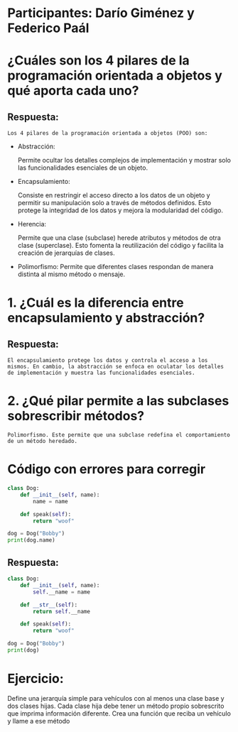 # Participantes: Darío Giménez y Federico Paál

# ¿Cuáles son los 4 pilares de la programación orientada a objetos y qué aporta cada uno?

## Respuesta:

    Los 4 pilares de la programación orientada a objetos (POO) son:

- Abstracción:

  Permite ocultar los detalles complejos de implementación y mostrar solo las funcionalidades esenciales de un objeto.

- Encapsulamiento:

  Consiste en restringir el acceso directo a los datos de un objeto y permitir su manipulación solo a través de métodos definidos. Esto protege la integridad de los datos y mejora la modularidad del código.

- Herencia:

  Permite que una clase (subclase) herede atributos y métodos de otra clase (superclase). Esto fomenta la reutilización del código y facilita la creación de jerarquías de clases.

- Polimorfismo:
  Permite que diferentes clases respondan de manera distinta al mismo método o mensaje.

# 1. ¿Cuál es la diferencia entre encapsulamiento y abstracción?

## Respuesta:

    El encapsulamiento protege los datos y controla el acceso a los mismos. En cambio, la abstracción se enfoca en oculatar los detalles de implementación y muestra las funcionalidades esenciales.

# 2. ¿Qué pilar permite a las subclases sobrescribir métodos?

    Polimorfismo. Este permite que una subclase redefina el comportamiento de un método heredado.

# Código con errores para corregir

```python
class Dog:
    def __init__(self, name):
        name = name

    def speak(self):
        return "woof"

dog = Dog("Bobby")
print(dog.name)

```

## Respuesta:

```python
class Dog:
    def __init__(self, name):
        self.__name = name

    def __str__(self):
        return self.__name

    def speak(self):
        return "woof"

dog = Dog("Bobby")
print(dog)

```

# Ejercicio:

Define una jerarquía simple para vehículos con al menos una clase base y dos clases hijas.
Cada clase hija debe tener un método propio sobrescrito que imprima información
diferente. Crea una función que reciba un vehículo y llame a ese método
